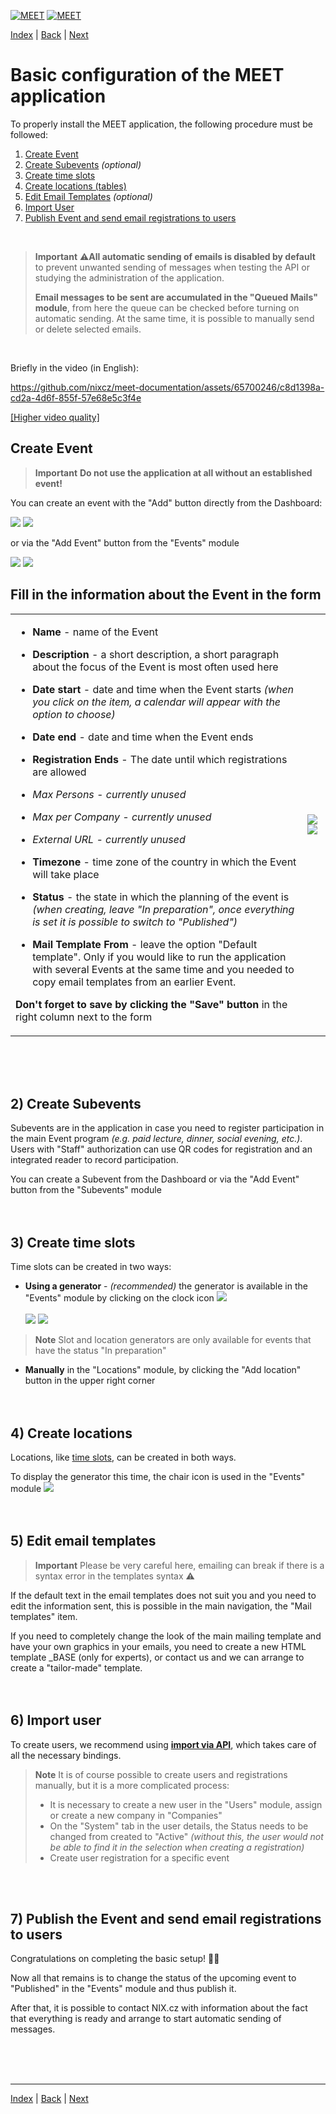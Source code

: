 [![MEET](../../_data/MEET_H_04.svg#gh-dark-mode-only "MEET")](../../README.md#gh-dark-mode-only)
[![MEET](../../_data/MEET_H_03.svg#gh-light-mode-only "MEET")](../../README.md#gh-light-mode-only)


[Index](../README.md) | [Back](0002.md) | [Next](0004.md)

# Basic configuration of the MEET application

To properly install the MEET application, the following procedure must be followed:
1) [Create Event](#_1)
2) [Create Subevents](#_2) *(optional)*
3) [Create time slots](#_3)
4) [Create locations (tables)](#_4)
5) [Edit Email Templates](#_5) *(optional)*
6) [Import User](#_6)
7) [Publish Event and send email registrations to users](#_7)
<br />

> **Important**
> ⚠️**All automatic sending of emails is disabled by default** to prevent unwanted sending of messages when testing the API or studying the administration of the application.
>
>**Email messages to be sent are accumulated in the "Queued Mails" module**, from here the queue can be checked before turning on automatic sending. At the same time, it is possible to manually send or delete selected emails.

<br />

Briefly in the video (in English):


https://github.com/nixcz/meet-documentation/assets/65700246/c8d1398a-cd2a-4d6f-855f-57e68e5c3f4e

[[Higher video quality]](../../_data/basic.mp4)


## Create Event <a id='_1'></a>

> **Important**
> **Do not use the application at all without an established event!**

You can create an event with the "Add" button directly from the Dashboard:

![](../_data/screenshots/0002.png#gh-light-mode-only "")
![](../_data/screenshots/dark/0002.png#gh-dark-mode-only "")


or via the "Add Event" button from the "Events" module

![](../_data/screenshots/0003.png#gh-light-mode-only "")
![](../_data/screenshots/dark/0003.png#gh-dark-mode-only "")

## Fill in the information about the Event in the form

<table>
<tr>
<td>

- **Name** - name of the Event

- **Description** - a short description, a short paragraph about the focus of the Event is most often used here
- **Date start** - date and time when the Event starts *(when you click on the item, a calendar will appear with the option to choose)*
- **Date end** - date and time when the Event ends
- **Registration Ends** - The date until which registrations are allowed
- *Max Persons - currently unused*
- *Max per Company - currently unused*
- *External URL - currently unused*
- **Timezone** - time zone of the country in which the Event will take place
- **Status** - the state in which the planning of the event is *(when creating, leave "In preparation", once everything is set it is possible to switch to "Published")*
- **Mail Template From** - leave the option "Default template". Only if you would like to run the application with several Events at the same time and you needed to copy email templates from an earlier Event.

**Don't forget to save by clicking the "Save" button** in the right column next to the form
</td>
<td>

![](../_data/screenshots/0004.png#gh-light-mode-only "")
![](../_data/screenshots/dark/0004.png#gh-dark-mode-only "")
</td>

</tr></table>
<br /><br /><br />

## 2) Create Subevents <a id='_2'></a>
Subevents are in the application in case you need to register participation in the main Event program
*(e.g. paid lecture, dinner, social evening, etc.)*. Users with "Staff" authorization can use QR codes for registration and an integrated reader to record participation.

You can create a Subevent from the Dashboard or via the "Add Event" button from the "Subevents" module
<br /><br /><br />

## 3) Create time slots <a id='_3'></a>
Time slots can be created in two ways:

- **Using a generator** - *(recommended)*
the generator is available in the "Events" module by clicking on the clock icon ![](../../_data/i-clock.svg)<br><br>
![](../_data/screenshots/0005.png#gh-light-mode-only "")
![](../_data/screenshots/dark/0005.png#gh-dark-mode-only "")

> **Note**
> Slot and location generators are only available for events that have the status "In preparation"


- **Manually** in the "Locations" module, by clicking the "Add location" button in the upper right corner
<br /><br /><br />

## 4) Create locations <a id='_4'></a>
Locations, like [time slots](#_3), can be created in both ways.

To display the generator this time, the chair icon is used in the "Events" module ![](../../_data/i-chair.svg)
<br /><br /><br />

## 5) Edit email templates <a id='_5'></a>
> **Important**
> Please be very careful here, emailing can break if there is a syntax error in the templates syntax ⚠️

If the default text in the email templates does not suit you and you need to edit the information sent, this is possible in the main navigation, the "Mail templates" item.

If you need to completely change the look of the main mailing template and have your own graphics in your emails, you need to create a new HTML template _BASE (only for experts), or contact us and we can arrange to create a "tailor-made" template.
<br /><br /><br />

## 6) Import user <a id='_6'></a>
To create users, we recommend using **[import via API](0004.md)**, which takes care of all the necessary bindings.

> **Note**
>It is of course possible to create users and registrations manually, but it is a more complicated process:
>- It is necessary to create a new user in the "Users" module, assign or create a new company in "Companies"
>- On the "System" tab in the user details, the Status needs to be changed from created to "Active" *(without this, the user would not be able to find it in the selection when creating a registration)*
>- Create user registration for a specific event

<br /><br />

## 7) Publish the Event and send email registrations to users <a id='_7'></a>
Congratulations on completing the basic setup! 🎉🥳

Now all that remains is to change the status of the upcoming event to "Published" in the "Events" module and thus publish it.

After that, it is possible to contact NIX.cz with information about the fact that everything is ready and arrange to start automatic sending of messages.

<br /><br /><br />

---
[Index](../README.md) | [Back](0002.md) | [Next](0004.md)

